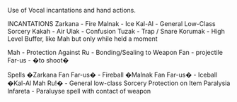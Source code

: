 Use of Vocal incantations and hand actions.

INCANTATIONS 
Zarkana - Fire 
Malnak - Ice 
Kal-Al - General Low-Class Sorcery 
Kakah - Air 
Ulak - Confusion 
Tuzak - Trap / Snare 
Korumak - High Level Buffer, like Mah but only while held a moment

Mah - Protection Against 
Ru - Bonding/Sealing to Weapon 
Fan - projectile 
Far-us - �to shoot�

Spells 
�Zarkana Fan Far-us� - Fireball 
�Malnak Fan Far-us� - Iceball 
�Kal-Al Mah Ru!� - General low-class Sorcery Protection on Item 
Paralysia Infareta - Paraluyse spell with contact of weapon